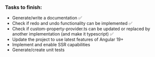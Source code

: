 ### Tasks to finish:
- Generate/write a documentation ✅
- Check if redo and undo functionality can be implemented ✅
- Check if custom-property-provider.ts can be updated or replaced by another implementation (and make it typescript) ✅
- Update the project to use latest features of Angular 19+
- Implement and enable SSR capabilities
- Generate/create unit tests

